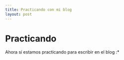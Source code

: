 ```yaml
---
title: Practicando con mi blog
layout: post
---
```


# Practicando

Ahora sí estamos practicando para escribir en el blog :*
